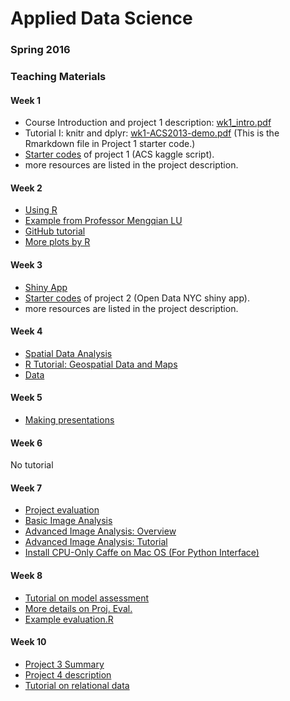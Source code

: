 # Applied Data Science 
### Spring 2016
### Teaching Materials

#### Week 1
- Course Introduction and project 1 description: [wk1_intro.pdf](Tutorials/wk1-Intro.pdf)
- Tutorial I: knitr and dplyr: [wk1-ACS2013-demo.pdf](Tutorials/wk1-ACS2013-demo.pdf) (This is the Rmarkdown file in Project 1 starter code.)
- [Starter codes](Projects_StarterCodes/Project_ACS) of project 1 (ACS kaggle script).
- more resources are listed in the project description.

#### Week 2
- [Using R](https://cran.r-project.org/doc/contrib/usingR.pdf)
- [Example from Professor Mengqian LU](https://github.com/MRandomMax/EDAV/blob/master/Examples/John%20Snow%20Cholera%20Map.R)
- [GitHub tutorial](Tutorials/wk2-Tutorial_GitHub-master)
- [More plots by R](Tutorials/wk2-Rplots.Rmd)

#### Week 3
- [Shiny App](Tutorials/wk3-ShinyApp.RMD)
- [Starter codes](Projects_StarterCodes/Project_OpenDataNYC) of project 2 (Open Data NYC shiny app).
- more resources are listed in the project description.

#### Week 4
- [Spatial Data Analysis](Tutorials/wk4-Spatial%20Data%20Analysis%20and%20Mapping.pdf)
- [R Tutorial: Geospatial Data and Maps](Tutorials/wk4-Geospatial_Gridded_shp_Maps.pdf)
- [Data](Tutorials/wk4-example_shape_data)

#### Week 5
- [Making presentations](Tutorials/wk5-MakingPresentation.pdf)

#### Week 6
No tutorial

#### Week 7
- [Project evaluation](Tutorials/wk6-Project_evaluation.key)
- [Basic Image Analysis](Tutorials/wk7-image_analysis/image_analysis.Rmd)
- [Advanced Image Analysis: Overview](Tutorials/wk7-image_analysis/ads_image_analysis_overview.pptx)
- [Advanced Image Analysis: Tutorial](Tutorials/wk7-image_analysis/advanced_image_analysis.md)
- [Install CPU-Only Caffe on Mac OS (For Python Interface)](Tutorials/wk7-image_analysis/install_cpu-only_caffe_on_mac_os.md)

#### Week 8
- [Tutorial on model assessment](Tutorials/wk8-TutorialModelSelection.pdf)
- [More details on Proj. Eval.](Tutorials/wk8-projeval.Rmd)
- [Example evaluation.R](Tutorials/wk8-evaluation.R)

#### Week 10
- [Project 3 Summary](Tutorials/wk10_summary_proj3.pdf)
- [Project 4 description](Tutorials/wk10-project4_desc.md)
- [Tutorial on relational data](Tutorials/wk10-Tutorial4.Rmd)


